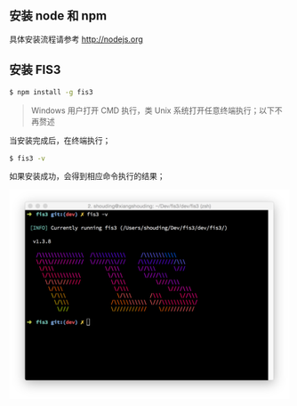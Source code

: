 
## 安装 node 和 npm

具体安装流程请参考 http://nodejs.org

## 安装 FIS3

```bash
$ npm install -g fis3
```
> Windows 用户打开 CMD 执行，类 Unix 系统打开任意终端执行；以下不再赘述

当安装完成后，在终端执行；

```bash
$ fis3 -v
```

如果安装成功，会得到相应命令执行的结果；

![fis3 -v](./img/fis3-version.png)
